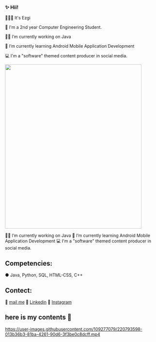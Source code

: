 ###  ✨ Hii!



 🙋🏻‍♀️ It's Ezgi 
 
 
 
 
 💜 I'm a 2nd year Computer Engineering Student. 
 
 
 💅🏻 I’m currently working on Java 
 
 
 🍓 I’m currently learning Android Mobile Application Development
 
 
 💻 I'm a "software" themed content producer in social media.
 
 
 
 
 
 
 
 

 
 
 
 
 <img src="https://user-images.githubusercontent.com/109277079/220794812-d1e285be-461c-41d2-983b-a59729b790f4.jpg" width="450" height="540">


 💅🏻 I’m currently working on Java 
 🍓 I’m currently learning Android Mobile Application Development
 💻 I'm a "software" themed content producer in social media.
 
 
 ## Competencies:
 ● Java, Python, SQL, HTML-CSS, C++ 

 ## Contect:
 📩 [mail me](karahanezgi64@gmail.com)
 💎 [Linkedin](https://www.linkedin.com/in/ezgikrhnn/)
 📸 [Instagram](https://www.instagram.com/codewbnezgirl/)
 
 
 
 ## here is my contents 🤍
 
 

https://user-images.githubusercontent.com/109277079/220793598-013b36b3-81ba-4261-90d6-3f3be0c8dcff.mp4


 
 
 
 

 

